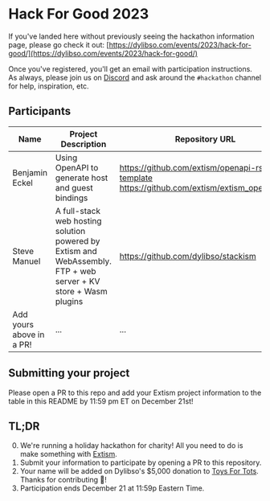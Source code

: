 # Hack For Good 2023

If you've landed here without previously seeing the hackathon information page, please go check it out:
[https://dylibso.com/events/2023/hack-for-good/](https://dylibso.com/events/2023/hack-for-good/)

Once you've registered, you'll get an email with participation instructions. As always, please join us on 
[Discord](https://extism.org/discord) and ask around the `#hackathon` channel for help, inspiration, etc.

## Participants

| Name                 | Project Description                  | Repository URL                | 
| -------------------- | ------------------------------------ | ----------------------------- |
| Benjamin Eckel       | Using OpenAPI to generate host and guest bindings | https://github.com/extism/openapi-rs-pdk-template https://github.com/extism/extism_openapi_rb |
| Steve Manuel         | A full-stack web hosting solution powered by Extism and WebAssembly. FTP + web server + KV store + Wasm plugins | https://github.com/dylibso/stackism |
| Add yours above in a PR! | ... | ... |

## Submitting your project

Please open a PR to this repo and add your Extism project information to the table in this README by 11:59 pm ET on December 21st!

## TL;DR
0. We're running a holiday hackathon for charity! All you need to do is make something with [Extism](https://extism.org).
1. Submit your information to participate by opening a PR to this repository.
2. Your name will be added on Dylibso's $5,000 donation to [Toys For Tots](https://toysfortots.org). Thanks for contributing 🙏!
3. Participation ends December 21 at 11:59p Eastern Time.
